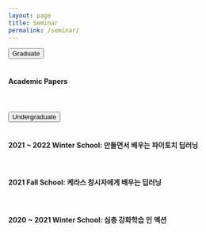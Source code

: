 ```yaml
---
layout: page
title: Seminar
permalink: /seminar/
---
```


<section class="content-wrapper">
    <article>
        <button class="accordion">Graduate</button>
        <div class="panel article-content-1">
            <br/>
            <h4 class="title-level-4">Academic Papers&nbsp;&nbsp;
                <a href="/seminar/graduate">
                    <i class="fa fa-link" aria-hidden="true"></i>
                </a>
            </h4>
            <br/>
        </div>
    </article>
    <br/>
    <article>
        <button class="accordion">Undergraduate</button>
        <div class="panel article-content-1">
            <br/>
            <h4 class="title-level-4">2021 ~ 2022 Winter School: 만들면서 배우는 파이토치 딥러닝
                <a href="/seminar/undergraduate/winter_2021_2022">
                    <i class="fa fa-link" aria-hidden="true"></i>
                </a>
            </h4>
            <br/>
            <h4 class="title-level-4">2021 Fall School: 케라스 창시자에게 배우는 딥러닝
                <a href="/seminar/undergraduate/fall_2021">
                    <i class="fa fa-link" aria-hidden="true"></i>
                </a>
            </h4>
            <br/>
            <h4 class="title-level-4">2020 ~ 2021 Winter School: 심층 강화학습 인 액션
                <a href="/seminar/undergraduate/winter_2020_2021">
                    <i class="fa fa-link" aria-hidden="true"></i>
                </a>
            </h4>
            <br/>
        </div>
    </article>
    <br/>
</section>
                    
<script type="text/javascript">
    var acc = document.getElementsByClassName("accordion");

    for (var i = 0; i < acc.length; i++) {
        acc[i].addEventListener("click", function () {
            this.classList.toggle("acc_active");
            var panel = this.nextElementSibling;
            if (panel.style.maxHeight) {
                panel.style.maxHeight = null;
            } else {
                panel.style.maxHeight = panel.scrollHeight + "px";
            }
        });
    }

    for (var i = 0; i < acc.length; i++) {
        acc[i].click();
    }
</script>